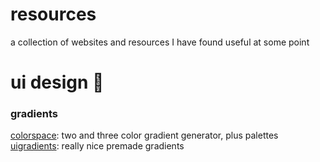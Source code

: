 # resources
a collection of websites and resources I have found useful at some point

# ui design 🐳
### gradients
[colorspace](https://mycolor.space/): two and three color gradient generator, plus palettes  
[uigradients](https://uigradients.com/): really nice premade gradients

